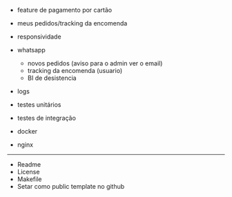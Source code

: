 - feature de pagamento por cartão
- meus pedidos/tracking da encomenda

- responsividade

- whatsapp
    - novos pedidos (aviso para o admin ver o email)
    - tracking da encomenda (usuario)
    - BI de desistencia

- logs

- testes unitários
- testes de integração

- docker

- nginx

--------------------------------------------------------------

- Readme
- License
- Makefile
- Setar como public template no github
